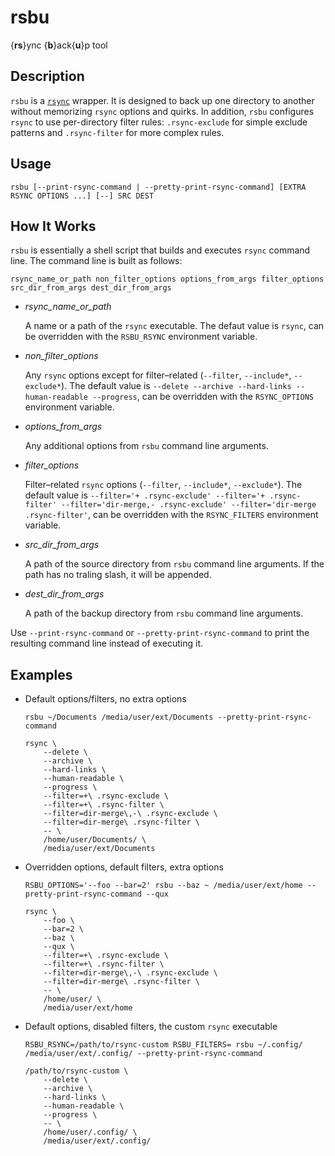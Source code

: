 # rsbu

{**rs**}ync {**b**}ack{**u**}p tool

## Description

`rsbu` is a [`rsync`][rsync-website] wrapper. It is designed to back up one directory to another without memorizing `rsync` options and quirks. In addition, `rsbu` configures `rsync` to use per-directory filter rules: `.rsync-exclude` for simple exclude patterns and `.rsync-filter` for more complex rules.

## Usage

```shell
rsbu [--print-rsync-command | --pretty-print-rsync-command] [EXTRA RSYNC OPTIONS ...] [--] SRC DEST
```

## How It Works

`rsbu` is essentially a shell script that builds and executes `rsync` command line. The command line is built as follows:

```
rsync_name_or_path non_filter_options options_from_args filter_options src_dir_from_args dest_dir_from_args
```

* _rsync_name_or_path_

  A name or a path of the `rsync` executable. The defaut value is `rsync`, can be overridden with the `RSBU_RSYNC` environment variable.

* _non_filter_options_

  Any `rsync` options except for filter–related (`--filter`, `--include*`, `--exclude*`). The default value is `--delete --archive --hard-links --human-readable --progress`, can be overridden with the `RSYNC_OPTIONS` environment variable.

* _options_from_args_

  Any additional options from `rsbu` command line arguments.

* _filter_options_

  Filter–related `rsync` options (`--filter`, `--include*`, `--exclude*`). The default value is `--filter='+ .rsync-exclude' --filter='+ .rsync-filter' --filter='dir-merge,- .rsync-exclude' --filter='dir-merge .rsync-filter'`, can be overridden with the `RSYNC_FILTERS` environment variable.

* _src_dir_from_args_

  A path of the source directory from `rsbu` command line arguments. If the path has no traling slash, it will be appended.

* _dest_dir_from_args_

  A path of the backup directory from `rsbu` command line arguments.

Use `--print-rsync-command` or `--pretty-print-rsync-command` to print the resulting command line instead of executing it.

## Examples

* Default options/filters, no extra options

  ```shell
  rsbu ~/Documents /media/user/ext/Documents --pretty-print-rsync-command
  ```

  ```shell
  rsync \
      --delete \
      --archive \
      --hard-links \
      --human-readable \
      --progress \
      --filter=+\ .rsync-exclude \
      --filter=+\ .rsync-filter \
      --filter=dir-merge\,-\ .rsync-exclude \
      --filter=dir-merge\ .rsync-filter \
      -- \
      /home/user/Documents/ \
      /media/user/ext/Documents
  ```

* Overridden options, default filters, extra options

  ```shell
  RSBU_OPTIONS='--foo --bar=2' rsbu --baz ~ /media/user/ext/home --pretty-print-rsync-command --qux
  ```

  ```shell
  rsync \
      --foo \
      --bar=2 \
      --baz \
      --qux \
      --filter=+\ .rsync-exclude \
      --filter=+\ .rsync-filter \
      --filter=dir-merge\,-\ .rsync-exclude \
      --filter=dir-merge\ .rsync-filter \
      -- \
      /home/user/ \
      /media/user/ext/home
  ```

* Default options, disabled filters, the custom `rsync` executable

  ```shell
  RSBU_RSYNC=/path/to/rsync-custom RSBU_FILTERS= rsbu ~/.config/ /media/user/ext/.config/ --pretty-print-rsync-command
  ```

  ```shell
  /path/to/rsync-custom \
      --delete \
      --archive \
      --hard-links \
      --human-readable \
      --progress \
      -- \
      /home/user/.config/ \
      /media/user/ext/.config/
  ```


[rsync-website]: https://rsync.samba.org/
